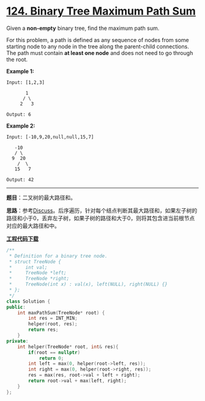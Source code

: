 # [124. Binary Tree Maximum Path Sum](https://leetcode.com/problems/binary-tree-maximum-path-sum/)

Given a **non-empty** binary tree, find the maximum path sum.

For this problem, a path is defined as any sequence of nodes from some starting node to any node in the tree along the parent-child connections. The path must contain **at least one node** and does not need to go through the root.

**Example 1:**

```
Input: [1,2,3]

       1
      / \
     2   3

Output: 6
```

**Example 2:**

```
Input: [-10,9,20,null,null,15,7]

   -10
   / \
  9  20
    /  \
   15   7

Output: 42
```

-----

**题目**：二叉树的最大路径和。

**思路**：参考[Discuss](https://leetcode.com/problems/binary-tree-maximum-path-sum/discuss/39775/Accepted-short-solution-in-Java)。后序遍历，针对每个结点判断其最大路径和，如果左子树的路径和小于0，丢弃左子树，如果子树的路径和大于0，则将其包含进当前根节点对应的最大路径和中。

[**工程代码下载**](https://github.com/shenkh/leetcode)

```cpp
/**
 * Definition for a binary tree node.
 * struct TreeNode {
 *     int val;
 *     TreeNode *left;
 *     TreeNode *right;
 *     TreeNode(int x) : val(x), left(NULL), right(NULL) {}
 * };
 */
class Solution {
public:
    int maxPathSum(TreeNode* root) {
        int res = INT_MIN;
        helper(root, res);
        return res;
    }
private:
    int helper(TreeNode* root, int& res){
        if(root == nullptr)
            return 0;
        int left = max(0, helper(root->left, res));
        int right = max(0, helper(root->right, res));
        res = max(res, root->val + left + right);
        return root->val + max(left, right);
    }
};
```
